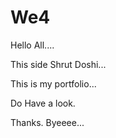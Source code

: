 # We4

Hello All....

This side Shrut Doshi...

This is my portfolio...

Do Have a look.

Thanks. Byeeee...